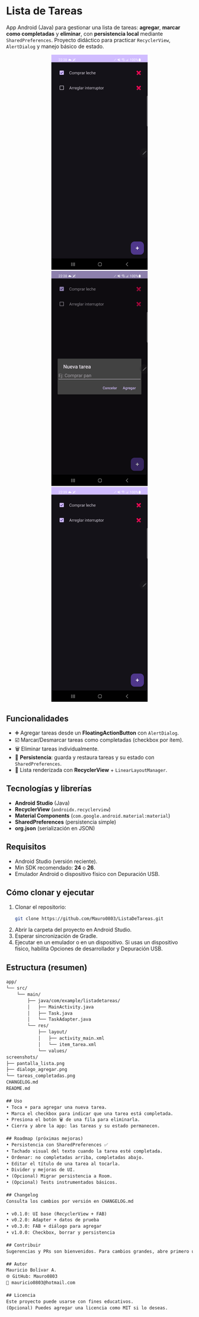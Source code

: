 # Lista de Tareas
App Android (Java) para gestionar una lista de tareas: **agregar**, **marcar como completadas** y **eliminar**, con **persistencia local** mediante `SharedPreferences`. Proyecto didáctico para practicar `RecyclerView`, `AlertDialog` y manejo básico de estado.

<p align="center">
  <img src="./screenshots/pantalla_lista.png" width="260" />
  <img src="./screenshots/dialogo_agregar.png" width="260" />
  <img src="./screenshots/tareas_completadas.png" width="260" />
</p>

## Funcionalidades
- ➕ Agregar tareas desde un **FloatingActionButton** con `AlertDialog`.
- ☑️ Marcar/Desmarcar tareas como completadas (checkbox por ítem).
- 🗑️ Eliminar tareas individualmente.
- 💾 **Persistencia**: guarda y restaura tareas y su estado con `SharedPreferences`.
- 📜 Lista renderizada con **RecyclerView** + `LinearLayoutManager`.

## Tecnologías y librerías
- **Android Studio** (Java)
- **RecyclerView** (`androidx.recyclerview`)
- **Material Components** (`com.google.android.material:material`)
- **SharedPreferences** (persistencia simple)
- **org.json** (serialización en JSON)

## Requisitos
- Android Studio (versión reciente).
- Min SDK recomendado: **24** o **26**.
- Emulador Android o dispositivo físico con Depuración USB.

## Cómo clonar y ejecutar
1. Clonar el repositorio:
   ```bash
   git clone https://github.com/Mauro0803/ListaDeTareas.git
2. Abrir la carpeta del proyecto en Android Studio.
3. Esperar sincronización de Gradle.
4. Ejecutar en un emulador o en un dispositivo.
Si usas un dispositivo físico, habilita Opciones de desarrollador y Depuración USB.

## Estructura (resumen)
```txt
app/
└── src/
    └── main/
        ├── java/com/example/listadetareas/
        │   ├── MainActivity.java
        │   ├── Task.java
        │   └── TaskAdapter.java
        └── res/
            ├── layout/
            │   ├── activity_main.xml
            │   └── item_tarea.xml
            └── values/
screenshots/
├── pantalla_lista.png
├── dialogo_agregar.png
└── tareas_completadas.png
CHANGELOG.md
README.md

## Uso
• Toca + para agregar una nueva tarea.
• Marca el checkbox para indicar que una tarea está completada.
• Presiona el botón 🗑️ de una fila para eliminarla.
• Cierra y abre la app: las tareas y su estado permanecen.

## Roadmap (próximas mejoras)
• Persistencia con SharedPreferences ✅
• Tachado visual del texto cuando la tarea esté completada.
• Ordenar: no completadas arriba, completadas abajo.
• Editar el título de una tarea al tocarla.
• Divider y mejoras de UI.
• (Opcional) Migrar persistencia a Room.
• (Opcional) Tests instrumentados básicos.

## Changelog
Consulta los cambios por versión en CHANGELOG.md

• v0.1.0: UI base (RecyclerView + FAB)
• v0.2.0: Adapter + datos de prueba
• v0.3.0: FAB + diálogo para agregar
• v1.0.0: Checkbox, borrar y persistencia

## Contribuir
Sugerencias y PRs son bienvenidos. Para cambios grandes, abre primero un issue para discutir la propuesta.

## Autor
Mauricio Bolívar A.
🌐 GitHub: Mauro0803
📧 mauricio0803@hotmail.com

## Licencia
Este proyecto puede usarse con fines educativos.
(Opcional) Puedes agregar una licencia como MIT si lo deseas.